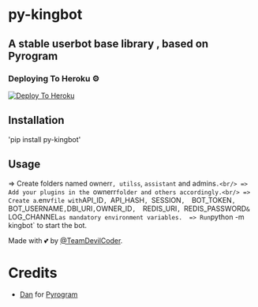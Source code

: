 # py-kingbot
## A stable userbot base library , based on Pyrogram


### Deploying To Heroku ⚙
[![Deploy To Heroku](https://www.herokucdn.com/deploy/button.svg)](https://heroku.com/deploy?template=https://github.com/edguru/kinguser)

## Installation 
'pip install py-kingbot'


## Usage
=> Create folders named ownerr`, utilss`, `assistant` and admins`.<br/>
=> Add your plugins in the `ownerr` folder and others accordingly.<br/>
=> Create a `.env` file with `API_ID`, `API_HASH`, `SESSION`, 
`BOT_TOKEN`, `BOT_USERNAME`,`DBI_URI`,`OWNER_ID`,  `REDIS_URI`, `REDIS_PASSWORD` & 
`LOG_CHANNEL` as mandatory environment variables. 
=> Run `python -m kingbot` to start the bot.<br/>


Made with 💕 by [@TeamDevilCoder](https://t.me/devilcodes_network).

# Credits
* [Dan](https://github.com/delivrance) for [Pyrogram](https://github.com/pyrogram/pyrogram)

